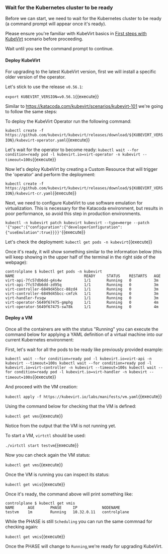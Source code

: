 ### Wait for the Kubernetes cluster to be ready

Before we can start, we need to wait for the Kubernetes cluster to be ready (a command prompt will appear once it's ready).

Please ensure you're familiar with KubeVirt basics in [First steps with KubeVirt](https://katacoda.com/kubevirt/scenarios/kubevirt-101) scenario before proceeding.

Wait until you see the command prompt to continue.

#### Deploy KubeVirt

For upgrading to the latest KubeVirt version, first we will install a specific older version of the operator.

Let's stick to use the release `v0.56.1`:

`export KUBEVIRT_VERSION=v0.56.1`{{execute}}

Similar to <https://katacoda.com/kubevirt/scenarios/kubevirt-101> we're going to follow the same steps:

To deploy the KubeVirt Operator run the following command:

`kubectl create -f https://github.com/kubevirt/kubevirt/releases/download/${KUBEVIRT_VERSION}/kubevirt-operator.yaml`{{execute}}

Let's wait for the operator to become ready:
`kubectl wait --for condition=ready pod -l kubevirt.io=virt-operator -n kubevirt --timeout=100s`{{execute}}

Now let's deploy KubeVirt by creating a Custom Resource that will trigger the 'operator' and perform the deployment:

`kubectl create -f https://github.com/kubevirt/kubevirt/releases/download/${KUBEVIRT_VERSION}/kubevirt-cr.yaml`{{execute}}

Next, we need to configure KubeVirt to use software emulation for virtualization. This is necessary for the Katacoda environment, but results in poor performance, so avoid this step in production environments.

`kubectl -n kubevirt patch kubevirt kubevirt --type=merge --patch '{"spec":{"configuration":{"developerConfiguration":{"useEmulation":true}}}}'`{{execute}}

Let's check the deployment:
`kubectl get pods -n kubevirt`{{execute}}

Once it's ready, it will show something similar to the information below (this will keep showing in the upper half of the terminal in the right side of the webpage):

~~~
controlplane $ kubectl get pods -n kubevirt
NAME                               READY     STATUS    RESTARTS   AGE
virt-api-7fc57db6dd-g4s4w          1/1       Running   0          3m
virt-api-7fc57db6dd-zd95q          1/1       Running   0          3m
virt-controller-6849d45bcc-88zd4   1/1       Running   0          3m
virt-controller-6849d45bcc-cmfzk   1/1       Running   0          3m
virt-handler-fvsqw                 1/1       Running   0          3m
virt-operator-5649f67475-gmphg     1/1       Running   0          4m
virt-operator-5649f67475-sw78k     1/1       Running   0          4m
~~~

#### Deploy a VM

Once all the containers are with the status "Running" you can execute the command below for applying a YAML definition of a virtual machine into our current Kubernetes environment:

First, let's wait for all the pods to be ready like previously provided example:

`kubectl wait --for condition=ready pod -l kubevirt.io=virt-api -n kubevirt --timeout=100s
kubectl wait --for condition=ready pod -l kubevirt.io=virt-controller -n kubevirt --timeout=100s
kubectl wait --for condition=ready pod -l kubevirt.io=virt-handler -n kubevirt --timeout=100s`{{execute}}

And proceed with the VM creation:

`kubectl apply -f https://kubevirt.io/labs/manifests/vm.yaml`{{execute}}

Using the command below for checking that the VM is defined:

`kubectl get vms`{{execute}}

Notice from the output that the VM is not running yet.

To start a VM, `virtctl` should be used:

`./virtctl start testvm`{{execute}}

Now you can check again the VM status:

`kubectl get vms`{{execute}}

Once the VM is running you can inspect its status:

`kubectl get vmis`{{execute}}

Once it's ready, the command above will print something like:

~~~
controlplane $ kubectl get vmis
NAME      AGE       PHASE     IP           NODENAME
testvm    1m        Running   10.32.0.11   controlplane
~~~

While the PHASE is still `Scheduling` you can run the same commnad for checking again:

`kubectl get vmis`{{execute}}

Once the PHASE will change to `Running`,we're ready for upgrading KubeVirt.
